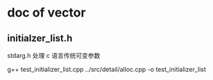 # doc of vector

## initialzer_list.h

stdarg.h 处理 c 语言传统可变参数

g++ test_initializer_list.cpp ../src/detail/alloc.cpp  -o test_initializer_list
